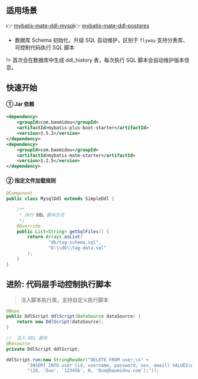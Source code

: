 ## 适用场景

👉 [mybatis-mate-ddl-mysql](https://gitee.com/baomidou/mybatis-mate-examples/tree/master/mybatis-mate-ddl-mysql)👉 [mybatis-mate-ddl-postgres](https://gitee.com/baomidou/mybatis-mate-examples/tree/master/mybatis-mate-ddl-postgres)

- 数据库 Schema 初始化，升级 SQL 自动维护，区别于 `flyway` 支持分表库、可控制代码执行 SQL 脚本 

!> 首次会在数据库中生成 ddl_history 表，每次执行 SQL 脚本会自动维护版本信息。


## 快速开始

#### ① Jar 依赖

```xml
<dependency>
    <groupId>com.baomidou</groupId>
    <artifactId>mybatis-plus-boot-starter</artifactId>
    <version>3.5.2</version>
</dependency>
<dependency>
    <groupId>com.baomidou</groupId>
    <artifactId>mybatis-mate-starter</artifactId>
    <version>1.2.5</version>
</dependency>
```

####   ② 指定文件加载规则

```java
@Component
public class MysqlDdl extends SimpleDdl {

    /**
     * 执行 SQL 脚本方式
     */
    @Override
    public List<String> getSqlFiles() {
        return Arrays.asList(
                "db/tag-schema.sql",
                "D:\\db\\tag-data.sql"
        );
    }
}
```

## 进阶: 代码层手动控制执行脚本

> 注入脚本执行类，支持自定义执行脚本

```java
@Bean
public DdlScript ddlScript(DataSource dataSource) {
    return new DdlScript(dataSource);
}
```

```java
//  注入 DDL 脚本
@Resource
private DdlScript ddlScript;

ddlScript.run(new StringReader("DELETE FROM user;\n" +
        "INSERT INTO user (id, username, password, sex, email) VALUES\n" +
        "(20, 'Duo', '123456', 0, 'Duo@baomidou.com');"));
```
